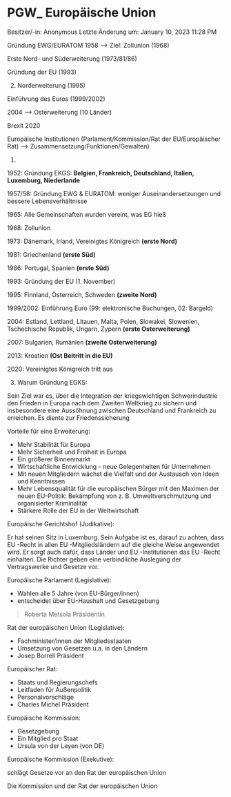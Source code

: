 # PGW_ Europäische Union

Besitzer/-in: Anonymous
Letzte Änderung um: January 10, 2023 11:28 PM

Gründung EWG/EURATOM 1958 --> Ziel: Zollunion (1968)

Erste Nord- und Süderweiterung (1973/81/86)

Gründung der EU (1993)

2. Norderweiterung (1995)

Einführung des Euros (1999/2002)

2004 --> Osterweiterung (10 Länder)

Brexit 2020

Europäische Institutionen (Parlament/Kommission/Rat der EU/Europäischer Rat) --> Zusammensetzung/Funktionen/Gewalten)

1.

1952: Gründung EKGS: **Belgien, Frankreich, Deutschland, Italien, Luxemburg, Niederlande**

1957/58: Gründung EWG & EURATOM: weniger Auseinandersetzungen und bessere Lebensverhältnisse

1965: Alle Gemeinschaften wurden vereint, was EG hieß

1968: Zollunion

1973: Dänemark, Irland, Vereinigtes Königreich **(erste Nord)**

1981: Griechenland **(erste Süd)**

1986: Portugal, Spanien **(erste Süd)**

1993: Gründung der EU (1. November)

1995: Finnland, Österreich, Schweden **(zweite Nord)**

1999/2002: Einführung Euro (99: elektronische Buchungen, 02: Bargeld)

2004: Estland, Lettland, Litauen, Malta, Polen, Slowakei, Slowenien, Tschechische Republik, Ungarn, Zypern **(erste Osterweiterung)**

2007: Bulgarien, Rumänien **(zweite Osterweiterung)**

2013: Kroatien **(Ost Beitritt in die EU)**

2020: Vereinigtes Königreich tritt aus

3. Warum Gründung EGKS:

Sein Ziel war es, über die Integration der kriegswichtigen Schwerindustrie den Frieden in Europa nach dem Zweiten Weltkrieg zu sichern und insbesondere eine Aussöhnung zwischen Deutschland und Frankreich zu erreichen. Es diente zur Friedenssicherung

Vorteile für eine Erweiterung:

- Mehr Stabilität für Europa
- Mehr Sicherheit und Freiheit in Europa
- Ein größerer Binnenmarkt
- Wirtschaftliche Entwicklung - neue Gelegenheiten für Unternehmen
- Mit neuen Mitgliedern wächst die Vielfalt und der Austausch von Ideen und Kenntnissen
- Mehr Lebensqualität für die europäischen Bürger mit den Maximen der neuen EU-Politik: Bekämpfung von z. B. Umweltverschmutzung und organisierter Kriminalität
- Stärkere Rolle der EU in der Weltwirtschaft

Europäische Gerichtshof (Judikative):

Er hat seinen Sitz in Luxemburg. Sein Aufgabe ist es, darauf zu achten, dass EU -Recht in allen EU -Mitgliedsländern auf die gleiche Weise angewendet wird. Er sorgt auch dafür, dass Länder und EU -Institutionen das EU -Recht einhalten. Die Richter geben eine verbindliche Auslegung der Vertragswerke und Gesetze vor.

Europäische Parlament (Legislative):

- Wahlen alle 5 Jahre (von EU-Bürger/innen)
- entscheidet über EU-Haushalt und Gesetzgebung

> Roberta Metsola Präsidentin
> 

Rat der europäischen Union (Legislative):

- Fachminister/innen der Mitgliedsstaaten
- Umsetzung von Gesetzen u.a. in den Ländern
- Josep Borrell Präsident

Europäischer Rat:

- Staats und Regierungschefs
- Leitfaden für Außenpolitik
- Personalvorschläge
- Charles Michel Präsident

Europäische Kommission:

- Gesetzgebung
- Ein Mitglied pro Staat
- Ursula von der Leyen (von DE)

Europäische Kommission (Exekutive):

schlägt Gesetze vor an den Rat der europäischen Union

Die Kommission und der Rat der europäischen Union